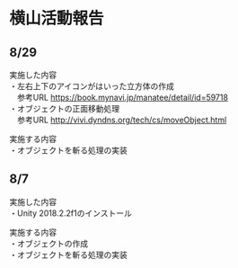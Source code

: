 # 横山活動報告
## 8/29
実施した内容  
・左右上下のアイコンがはいった立方体の作成    
　参考URL  https://book.mynavi.jp/manatee/detail/id=59718  
・オブジェクトの正面移動処理  
　参考URL  http://vivi.dyndns.org/tech/cs/moveObject.html
 
 実施する内容  
 ・オブジェクトを斬る処理の実装
 
## 8/7
実施した内容   
・Unity 2018.2.2f1のインストール

実施する内容  
・オブジェクトの作成  
・オブジェクトを斬る処理の実装
